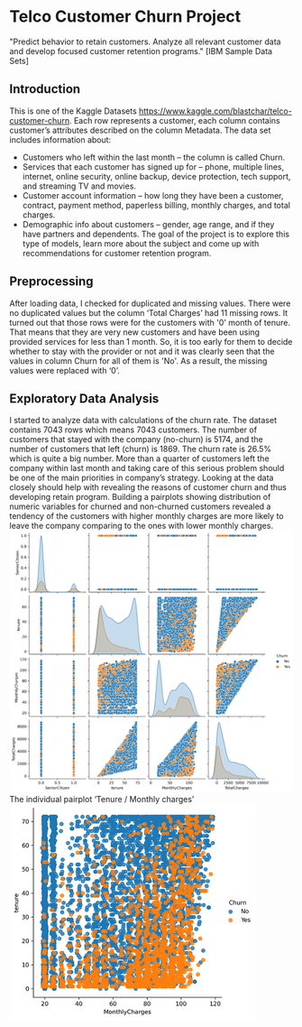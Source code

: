 # Telco Customer Churn Project
"Predict behavior to retain customers. Analyze all relevant customer data and develop focused customer retention programs." [IBM Sample Data Sets]
## Introduction
This is one of the Kaggle Datasets https://www.kaggle.com/blastchar/telco-customer-churn. Each row represents a customer, each column contains customer’s attributes described on the column Metadata.
The data set includes information about:
*	Customers who left within the last month – the column is called Churn.
*	Services that each customer has signed up for – phone, multiple lines, internet, online security, online backup, device protection, tech support, and streaming TV and movies.
*	Customer account information – how long they have been a customer, contract, payment method, paperless billing, monthly charges, and total charges.
*	Demographic info about customers – gender, age range, and if they have partners and dependents.
The goal of the project is to explore this type of models, learn more about the subject and come up with recommendations for customer retention program.
## Preprocessing
After loading data, I checked for duplicated and missing values. There were no duplicated values but the column ‘Total Charges’ had 11 missing rows. It turned out that those rows were for the customers with '0' month of tenure. That means that they are very new customers and have been using provided services for less than 1 month. So, it is too early for them to decide whether to stay with the provider or not and it was clearly seen that the values in column Churn for all of them is 'No'. As a result, the missing values were replaced with ‘0’.
## Exploratory Data Analysis
I started to analyze data with calculations of the churn rate.  The dataset contains 7043 rows which means 7043 customers. The number of customers that stayed with the company (no-churn) is 5174, and the number of customers that left (churn) is 1869. The churn rate is 26.5% which is quite a big number. More than a quarter of customers left the company within last month and taking care of this serious problem should be one of the main priorities in company’s strategy. Looking at the data closely should help with revealing the reasons of customer churn and thus developing retain program. 
Building a pairplots showing distribution of numeric variables for churned and non-churned customers revealed a tendency of the customers with higher monthly charges are more likely to leave the company comparing to the ones with lower monthly charges.
![](https://github.com/RomanTop/telcocustomerchurn/blob/main/Pictures/Numvar_distribution_plots.png)
The individual pairplot ‘Tenure / Monthly charges’
![](https://github.com/RomanTop/telcocustomerchurn/blob/main/Pictures/MonthlyCharges_tenure_churn.png)
